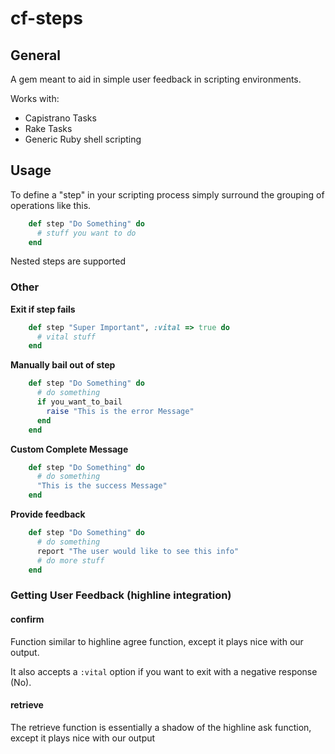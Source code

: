 # cf-steps

## General

A gem meant to aid in simple user feedback in scripting environments.

Works with:

  - Capistrano Tasks
  - Rake Tasks
  - Generic Ruby shell scripting

## Usage

To define a "step" in your scripting process simply surround the grouping of operations like this.

```ruby
    def step "Do Something" do
      # stuff you want to do
    end
```

Nested steps are supported

### Other

  **Exit if step fails**

```ruby
    def step "Super Important", :vital => true do
      # vital stuff
    end
```

  **Manually bail out of step**

```ruby
    def step "Do Something" do
      # do something
      if you_want_to_bail
        raise "This is the error Message"
      end
    end
```

  **Custom Complete Message**

```ruby
    def step "Do Something" do
      # do something
      "This is the success Message"
    end
```

  **Provide feedback**

```ruby
    def step "Do Something" do
      # do something
      report "The user would like to see this info"
      # do more stuff
    end
```
### Getting User Feedback (highline integration)

#### confirm

Function similar to highline agree function, except it plays nice with our output.

It also accepts a `:vital` option if you want to exit with a negative response (No).

#### retrieve

The retrieve function is essentially a shadow of the highline ask function, except it plays nice with our output

